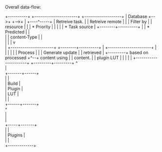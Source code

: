 
Overall data-flow:

+----------+   +----------------------+   +-------------------+
| Database +-->+                      +-->+                   |
+----^-----+   |   Retreive task.     |   |  Retreive remote  |
     |         |   Filter by          |   |  resource         |
     |         |    * Priority        |   |                   |
     |         |    * Task source     |   +--------+----------+
     |         |    * Predicted       |            |           
     |         |       content-Type   |            |           
     |         |                      |            v           
     |         +----------------------+   +--------+----------+
     |         +----------------------+   |                   |
     |         |                      |   |  Process          |
     |         |  Generate update     |   |  retrieved        |
     +---------+  based on processed  +^--+  content using    |
               |  content.            |   |  plugin LUT       |
               |                      |   |                   |
               +----------------------+   +---------+---------+
                                                    ^          
                                                    |          
                                            +-------+------+   
                                            |              |   
                                            |   Build      |   
                                            |   Plugin     |   
                                            |    LUT       |   
                                            |              |   
                                            +------+-------+   
                                                   ^           
                                                   |           
                                                   |           
                                             +-----+-------+   
                                             |             |   
                                             |   Plugins   |   
                                             |             |   
                                             +-------------+   


